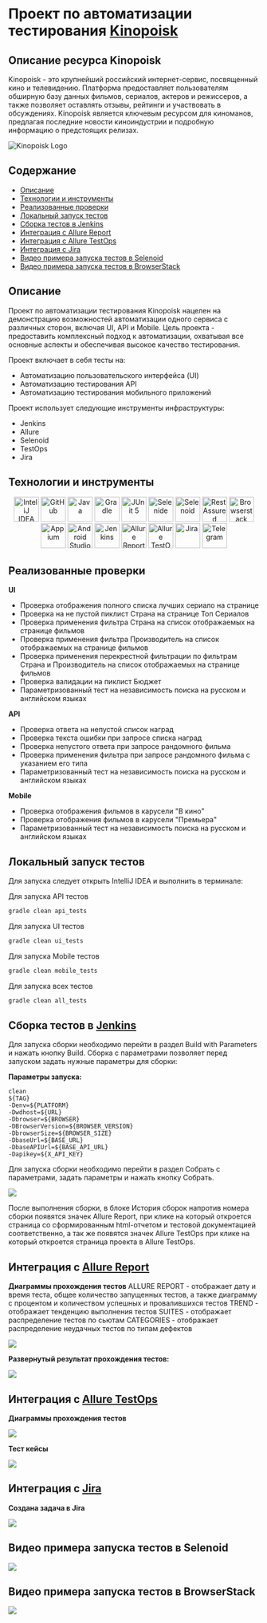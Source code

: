 # Проект по автоматизации тестирования [Kinopoisk](https://www.kinopoisk.ru/)

## Описание ресурса Kinopoisk
Kinopoisk - это крупнейший российский интернет-сервис, посвященный кино и телевидению. Платформа предоставляет пользователям обширную базу данных фильмов, сериалов, актеров и режиссеров, а также позволяет оставлять отзывы, рейтинги и участвовать в обсуждениях. Kinopoisk является ключевым ресурсом для киноманов, предлагая последние новости киноиндустрии и подробную информацию о предстоящих релизах.

![Kinopoisk Logo](images/logo/Kinopoisk_colored_logo_max.png)

## Содержание
- [Описание](#описание)
- [Технологии и инструменты](#технологии-и-инструменты)
- [Реализованные проверки](#реализованные-проверки)
- [Локальный запуск тестов](#локальный-запуск-тестов)
- [Сборка тестов в Jenkins](#сборка-тестов-в-jenkins)
- [Интеграция с Allure Report](#интеграция-с-allure-report)
- [Интеграция с Allure TestOps](#интеграция-с-allure-testops)
- [Интеграция с Jira](#интеграция-с-jira)
- [Видео примера запуска тестов в Selenoid](#Видео-примера-запуска-тестов-в-Selenoid)
- [Видео примера запуска тестов в BrowserStack](#Видео-примера-запуска-тестов-в-BrowserStack)

## Описание
Проект по автоматизации тестирования Kinopoisk нацелен на демонстрацию возможностей автоматизации одного сервиса с различных сторон, включая UI, API и Mobile. 
Цель проекта - предоставить комплексный подход к автоматизации, охватывая все основные аспекты и обеспечивая высокое качество тестирования. 

Проект включает в себя тесты на:
- Автоматизацию пользовательского интерфейса (UI)
- Автоматизацию тестирования API
- Автоматизацию тестирования мобильного приложений

Проект использует следующие инструменты инфраструктуры:
- Jenkins
- Allure
- Selenoid
- TestOps
- Jira 
 
## Технологии и инструменты

<div align="center" dir="auto">
<a href="https://www.jetbrains.com/idea/" rel="nofollow"><img alt="InteliJ IDEA" height="50" src="images/logo/Idea.svg" width="50" style="max-width: 100%;"></a>
<a href="https://github.com/"><img alt="GitHub" height="50" src="images/logo/GitHub.svg" width="50" style="max-width: 100%;"></a>  
<a href="https://www.java.com/" rel="nofollow"><img alt="Java" height="50" src="images/logo/Java.svg" width="50" style="max-width: 100%;"></a>
<a href="https://gradle.org/" rel="nofollow"><img alt="Gradle" height="50" src="images/logo/Gradle.svg" width="50" style="max-width: 100%;"></a>  
<a href="https://junit.org/junit5/" rel="nofollow"><img alt="JUnit 5" height="50" src="images/logo/Junit5.svg" width="50" style="max-width: 100%;"></a>
<a href="https://selenide.org/" rel="nofollow"><img alt="Selenide" height="50" src="images/logo/Selenide.svg" width="50" style="max-width: 100%;"></a>
<a href="https://aerokube.com/selenoid/" rel="nofollow"><img alt="Selenoid" height="50" src="images/logo/Selenoid.svg" width="50" style="max-width: 100%;"></a>
<a href="https://rest-assured.io/" rel="nofollow"><img alt="RestAssured" height="50" src="images/logo/RestAssured.svg" width="50" style="max-width: 100%;"></a>
<a href="https://www.browserstack.com/" rel="nofollow"><img alt="Browserstack" height="50" src="images/logo/Browserstack.svg" width="50" style="max-width: 100%;"></a>
<a href="https://appium.io/" rel="nofollow"><img alt="Appium" height="50" src="images/logo/Appium.svg" width="50" style="max-width: 100%;"></a>
<a href="https://developer.android.com/studio" rel="nofollow"><img alt="Android Studio" height="50" src="images/logo/Android_Studio.svg" width="50" style="max-width: 100%;"></a>
<a href="https://www.jenkins.io/" rel="nofollow"><img alt="Jenkins" height="50" src="images/logo/Jenkins.svg" width="50" style="max-width: 100%;"></a>
<a href="https://github.com/allure-framework/"><img alt="Allure Report" height="50" src="images/logo/Allure.svg" width="50" style="max-width: 100%;"></a>
<a href="https://qameta.io/" rel="nofollow"><img alt="Allure TestOps" height="50" src="images/logo/Allure_TO.svg" width="50" style="max-width: 100%;"></a>
<a href="https://www.atlassian.com/software/jira" rel="nofollow"><img alt="Jira" height="50" src="images/logo/Jira.svg" width="50" style="max-width: 100%;"></a>  
<a href="https://telegram.org/" rel="nofollow"><img alt="Telegram" height="50" src="images/logo/Telegram.svg" width="50" style="max-width: 100%;"></a>
</div>

## Реализованные проверки
**UI**
- Проверка отображения полного списка лучших сериало на странице
- Проверка на не пустой пиклист Страна на странице Топ Сериалов
- Проверка применения фильтра Страна на список отображаемых на странице фильмов
- Проверка применения фильтра Производитель на список отображаемых на странице фильмов
- Проверка применения перекрестной фильтрации по фильтрам Страна и Производитель на список отображаемых на странице фильмов
- Проверка валидации на пиклист Бюджет
- Параметризованный тест на независимость поиска на русском и английском языках

**API**
- Проверка ответа на непустой список наград
- Проверка текста ошибки при запросе списка наград
- Проверка непустого ответа при запросе рандомного фильма
- Проверка применения фильтра при запросе рандомного фильма с указанием его типа
- Параметризованный тест на независимость поиска на русском и английском языках

**Mobile**
- Проверка отображения фильмов в карусели "В кино"
- Проверка отображения фильмов в карусели "Премьера"
- Параметризованный тест на независимость поиска на русском и английском языках

## Локальный запуск тестов
Для запуска следует открыть IntelliJ IDEA и выполнить в терминале:


Для запуска API тестов

``` bash
gradle clean api_tests
```

Для запуска UI тестов

``` bash
gradle clean ui_tests
```

Для запуска Mobile тестов

``` bash
gradle clean mobile_tests
```

Для запуска всех тестов

``` bash
gradle clean all_tests
```

## Сборка тестов в [Jenkins](https://jenkins.autotests.cloud/job/27-Sylar777-Diplom-Kinopoisk/)
Для запуска сборки необходимо перейти в раздел Build with Parameters и нажать кнопку Build. Сборка с параметрами позволяет перед запуском задать нужные параметры для сборки:

**Параметры запуска:**
```
clean
${TAG}
-Denv=${PLATFORM}
-Dwdhost=${URL}
-Dbrowser=${BROWSER}
-DBrowserVersion=${BROWSER_VERSION}
-DbrowserSize=${BROWSER_SIZE}
-DbaseUrl=${BASE_URL}
-DbaseAPIUrl=${BASE_API_URL}
-Dapikey=${X_API_KEY}
```

Для запуска сборки необходимо перейти в раздел Собрать с параметрами, задать параметры и нажать кнопку Собрать.

<p dir="auto">
  <a href="images/screenshots/Jenkins.png">
    <img src="images/screenshots/Jenkins.png" style="max-width: 100%;">
  </a>
</p>

После выполнения сборки, в блоке История сборок напротив номера сборки появятся значек Allure Report, при клике на который откроется страница со сформированным html-отчетом и тестовой документацией соответственно, а так же появятся значек Allure TestOps при клике на который откроется страница проекта в Allure TestOps.

## Интеграция с [Allure Report](https://jenkins.autotests.cloud/job/27-Sylar777-Diplom-Kinopoisk/allure/)
**Диаграммы прохождения тестов**
ALLURE REPORT - отображает дату и время теста, общее количество запущенных тестов, а также диаграмму с процентом и количеством успешных и провалившихся тестов
TREND - отображает тенденцию выполнения тестов
SUITES - отображает распределение тестов по сьютам
CATEGORIES - отображает распределение неудачных тестов по типам дефектов

<p dir="auto">
  <a href="images/screenshots/AllureReport.png">
    <img src="images/screenshots/AllureReport.png" style="max-width: 100%;">
  </a>
</p>

**Развернутый результат прохождения тестов:**

<p dir="auto">
  <a href="images/screenshots/AllureResult.png">
    <img src="images/screenshots/AllureResult.png" style="max-width: 100%;">
  </a>
</p>

## Интеграция с [Allure TestOps](https://allure.autotests.cloud/project/4350/dashboards)
**Диаграммы прохождения тестов**

<p dir="auto">
  <a href="images/screenshots/TestOpsDashbord.png">
    <img src="images/screenshots/TestOpsDashbord.png" style="max-width: 100%;">
  </a>
</p>

**Тест кейсы**

<p dir="auto">
  <a href="images/screenshots/TestOpsTests.png">
    <img src="images/screenshots/TestOpsTests.png" style="max-width: 100%;">
  </a>
</p>

## Интеграция с [Jira](https://jira.autotests.cloud/)
**Создана задача в Jira**

<p dir="auto">
  <a href="images/screenshots/Jira.png">
    <img src="images/screenshots/Jira.png" style="max-width: 100%;">
  </a>
</p>

## Видео примера запуска тестов в Selenoid
<p dir="auto">
  <a href="images/screenshots/Jira.png">
    <img src="images/video/Selenoid.gif" style="max-width: 100%;">
  </a>
</p>

## Видео примера запуска тестов в BrowserStack
<p dir="auto">
  <a href="images/screenshots/Jira.png">
    <img src="images/video/mobile.gif" style="max-width: 100%;">
  </a>
</p>
